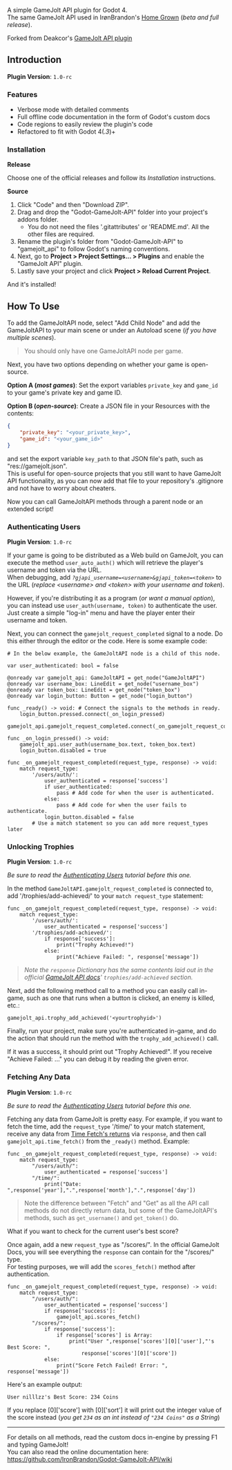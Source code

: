 A simple GameJolt API plugin for Godot 4.\
The same GameJolt API used in IrønBrandon's [Home Grown](https://ironbrandon.itch.io/homegrown) (_beta and full release_).

Forked from Deakcor's [GameJolt API plugin](https://github.com/deakcor/-godot-gj-api)

## Introduction

**Plugin Version**: `1.0-rc`

### Features

- Verbose mode with detailed comments
- Full offline code documentation in the form of Godot's custom docs
- Code regions to easily review the plugin's code
- Refactored to fit with Godot 4(_.3_)+

### Installation

**Release**

Choose one of the official releases and follow its *Installation* instructions.

**Source**

1. Click "Code" and then "Download ZIP".
2. Drag and drop the "Godot-GameJolt-API" folder into your project's addons folder.
    - You do not need the files '.gitattributes' or 'README.md'. All the other files are required.
3. Rename the plugin's folder from "Godot-GameJolt-API" to "gamejolt_api" to follow Godot's naming conventions.
4. Next, go to **Project > Project Settings... > Plugins** and enable the "GameJolt API" plugin.
5. Lastly save your project and click **Project > Reload Current Project**.

And it's installed!

## **How To Use**

To add the GameJoltAPI node, select "Add Child Node" and add the GameJoltAPI to your main scene or
under an Autoload scene (_if you have multiple scenes_).

> You should only have one GameJoltAPI node per game.

Next, you have two options depending on whether your game is open-source.

**Option A (_most games_)**: Set the export variables `private_key` and `game_id` to your game's private key and game ID.

**Option B (_open-source_)**: Create a JSON file in your Resources with the contents:
```json
{
	"private_key": "<your_private_key>",
	"game_id": "<your_game_id>"
}
```
and set the export variable `key_path` to that JSON file's path, such as "res://gamejolt.json".\
This is useful for open-source projects that you still want to have GameJolt API functionality, as you can now add that file to your repository's .gitignore and not have to worry about cheaters.

Now you can call GameJoltAPI methods through a parent node or an extended script!

### Authenticating Users

**Plugin Version**: `1.0-rc`

If your game is going to be distributed as a Web build on GameJolt, you can execute the method `user_auto_auth()`
which will retrieve the player's username and token via the URL.\
When debugging, add _`?gjapi_username=<username>&gjapi_token=<token>`_ to the URL (_replace
\<username\> and \<token\> with your username and token_).

However, if you're distributing it as a program (_or want a manual option_), you can instead use
`user_auth(username, token)` to authenticate the user. Just create a simple "log-in" menu and
have the player enter their username and token.

Next, you can connect the `gamejolt_request_completed` signal to a node. Do this either through the
editor or the code. Here is some example code:

```gdscript
# In the below example, the GameJoltAPI node is a child of this node.

var user_authenticated: bool = false

@onready var gamejolt_api: GameJoltAPI = get_node("GameJoltAPI")
@onready var username_box: LineEdit = get_node("username_box")
@onready var token_box: LineEdit = get_node("token_box")
@onready var login_button: Button = get_node("login_button")

func _ready() -> void: # Connect the signals to the methods in ready.
	login_button.pressed.connect(_on_login_pressed)
	gamejolt_api.gamejolt_request_completed.connect(_on_gamejolt_request_completed)

func _on_login_pressed() -> void:
	gamejolt_api.user_auth(username_box.text, token_box.text)
	login_button.disabled = true

func _on_gamejolt_request_completed(request_type, response) -> void:
	match request_type:
		'/users/auth/':
			user_authenticated = response['success']
			if user_authenticated:
				pass # Add code for when the user is authenticated.
			else:
				pass # Add code for when the user fails to authenticate.
			login_button.disabled = false
		# Use a match statement so you can add more request_types later
```

### Unlocking Trophies

**Plugin Version**: `1.0-rc`

_Be sure to read the [Authenticating Users](#authenticating-users) tutorial before this one._

In the method `GameJoltAPI.gamejolt_request_completed` is connected to, add '/trophies/add-achieved/'
to your `match request_type` statement:

```gdscript
func _on_gamejolt_request_completed(request_type, response) -> void:
	match request_type:
		'/users/auth/':
			user_authenticated = response['success']
		'/trophies/add-achieved/':
			if response['success']:
				print("Trophy Achieved!")
			else:
				print("Achieve Failed: ", response['message'])
```

> _Note the `response` Dictionary has the same contents laid out in the official [GameJolt API docs](https://gamejolt.com/game-api/doc/trophies/add-achieved)'
> `trophies/add-achieved` section._

Next, add the following method call to a method you can easily call in-game, such
as one that runs when a button is clicked, an enemy is killed, etc.:

```gdscript
gamejolt_api.trophy_add_achieved('<yourtrophyid>')
```

Finally, run your project, make sure you're authenticated in-game, and do the action that should run
the method with the `trophy_add_achieved()` call.

If it was a success, it should print out "Trophy Achieved!". If you receive "Achieve Failed: ..." you
can debug it by reading the given error.

### Fetching Any Data

**Plugin Version**: `1.0-rc`

_Be sure to read the [Authenticating Users](#authenticating-users) tutorial before this one._

Fetching any data from GameJolt is pretty easy. For example, if you want to fetch the
time, add the `request_type` '/time/' to your match statement, receive any data from [Time Fetch's
returns](https://gamejolt.com/game-api/doc/time/fetch) via `response`, and then call
`gamejolt_api.time_fetch()` from the `_ready()` method. Example:

```gdscript
func _on_gamejolt_request_completed(request_type, response) -> void:
	match request_type:
		"/users/auth/":
			user_authenticated = response['success']
		"/time/":
			print("Date: ",response['year'],".",response['month'],".",response['day'])
```

> Note the difference between "Fetch" and "Get" as all the API call methods do
> not directly return data, but some of the GameJoltAPI's methods, such as
> `get_username()` and `get_token()` do.

What if you want to check for the current user's best score?

Once again, add a new `request_type` as "/scores/". In the official GameJolt Docs, you will see everything the `response` can contain for the "/scores/" type.\
For testing purposes, we will add the `scores_fetch()` method after authentication.

```gdscript
func _on_gamejolt_request_completed(request_type, response) -> void:
	match request_type:
		"/users/auth/":
			user_authenticated = response['success']
			if response['success']:
				gamejolt_api.scores_fetch()
		"/scores/":
			if response['success']:
				if response['scores'] is Array:
					print("User ",response['scores'][0]['user'],"'s Best Score: ", 
						response['scores'][0]['score'])
			else:
				print("Score Fetch Failed! Error: ", response['message'])
```

Here's an example output:

`User nilllzz's Best Score: 234 Coins`

If you replace [0]['score'] with [0]['sort'] it will print out the integer value of the score instead (_you get `234` as an int instead of `"234 Coins"` as a String_)

- - -

For details on all methods, read the custom docs in-engine by pressing F1 and typing GameJolt!\
You can also read the online documentation here: https://github.com/IronBrandon/Godot-GameJolt-API/wiki

